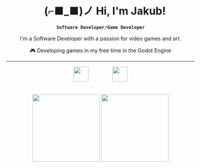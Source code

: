 <div align="center" id="user-content-toc">
  <ul align="center" style="list-style: none;">
    <summary>
      <h1> (⌐■_■)ノ Hi, I'm Jakub! </h1>
    </summary>
  </ul>

**`Software Developer/Game Developer`**

I'm a Software Developer with a passion for video games and art.<br/>

🎮 Developing games in my free time in the Godot Engine<br/>
</div>

<hr>

<div align="center">

  <p>
    <img height="40" src="https://skillicons.dev/icons?i=cs,cpp,js,py,java,html,css"/>
        
    <img height="40" src="https://skillicons.dev/icons?i=vscode,visualstudio,vim,godot,obsidian"/>
  </p>
  
</div>

<br>

<div align="center">

  <span href="test">
    <img height="180px" src="https://github-readme-stats.vercel.app/api/top-langs/?username=verthie&theme=catppuccin_mocha&hide_border=true&include_all_commits=true&count_private=true&layout=compact" />
  </span>
  <span href="test">
    <img height="180px" src="https://github-readme-stats.vercel.app/api?username=verthie&theme=catppuccin_mocha&hide=stars&show_icons=true&hide_border=true&include_all_commits=true&count_private=true" />
  </span>

</div>
